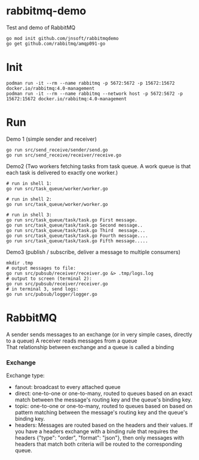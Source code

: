 # rabbitmq-demo
Test and demo of RabbitMQ


```
go mod init github.com/jnsoft/rabbitmqdemo 
go get github.com/rabbitmq/amqp091-go
```

# Init
```
podman run -it --rm --name rabbitmq -p 5672:5672 -p 15672:15672 docker.io/rabbitmq:4.0-management
podman run -it --rm --name rabbitmq --network host -p 5672:5672 -p 15672:15672 docker.io/rabbitmq:4.0-management
```

# Run

Demo 1 (simple sender and receiver)
```
go run src/send_receive/sender/send.go
go run src/send_receive/receiver/receive.go
```

Demo2 (Two workers fetching tasks from task queue. A work queue is that each task is delivered to exactly one worker.)
```
# run in shell 1:
go run src/task_queue/worker/worker.go

# run in shell 2:
go run src/task_queue/worker/worker.go

# run in shell 3:
go run src/task_queue/task/task.go First message.
go run src/task_queue/task/task.go Second message..
go run src/task_queue/task/task.go Third  message...
go run src/task_queue/task/task.go Fourth message....
go run src/task_queue/task/task.go Fifth message.....
```

Demo3 (publish / subscribe, deliver a message to multiple consumers)
```
mkdir .tmp
# output messages to file:
go run src/pubsub/receiver/receiver.go &> .tmp/logs.log
# output to screen (terminal 2):
go run src/pubsub/receiver/receiver.go
# in terminal 3, send logs:
go run src/pubsub/logger/logger.go
```

# RabbitMQ

A sender sends messages to an exchange (or in very simple cases, directly to a queue)
A receiver reads messages from a queue  
That relationship between exchange and a queue is called a binding  



### Exchange
Exchange type:  
* fanout: broadcast to every attached queue
* direct: one-to-one or one-to-many, routed to queues based on an exact match between the message's routing key and the queue's binding key.
* topic: one-to-one or one-to-many, routed to queues based on based on pattern matching between the message's routing key and the queue's binding key.
* headers: Messages are routed based on the headers and their values. If you have a headers exchange with a binding rule that requires the headers {"type": "order", "format": "json"}, then only messages with headers that match both criteria will be routed to the corresponding queue.
